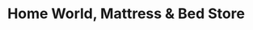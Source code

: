 ---
title: "Home World, Mattress & Bed Store"
url: /grimsby/home-world-mattress-und-bed-store/
shop: Möbel
---